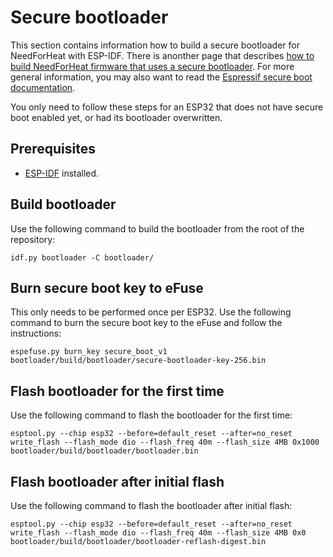 # Secure bootloader

This section contains information how to build a secure bootloader for NeedForHeat with ESP-IDF. There is anonther page that describes [how to build NeedForHeat firmware that uses a secure bootloader](secure-boot-firmware.md). For more general information, you may also want to read the [Espressif secure boot documentation](https://docs.espressif.com/projects/esp-idf/en/latest/esp32/security/secure_boot_v1.html).

You only need to follow these steps for an ESP32 that does not have secure boot enabled yet, or had its bootloader overwritten.

## Prerequisites 
- [ESP-IDF](https://docs.espressif.com/projects/esp-idf/en/latest/esp32/get-started/index.html#manual-installation) installed.

## Build bootloader
Use the following command to build the bootloader from the root of the repository:
```shell
idf.py bootloader -C bootloader/
```

## Burn secure boot key to eFuse
This only needs to be performed once per ESP32.
Use the following command to burn the secure boot key to the eFuse and follow the instructions:
```shell
espefuse.py burn_key secure_boot_v1 bootloader/build/bootloader/secure-bootloader-key-256.bin
```

## Flash bootloader for the first time
Use the following command to flash the bootloader for the first time:
```shell
esptool.py --chip esp32 --before=default_reset --after=no_reset write_flash --flash_mode dio --flash_freq 40m --flash_size 4MB 0x1000 bootloader/build/bootloader/bootloader.bin
```

## Flash bootloader after initial flash
Use the following command to flash the bootloader after initial flash:
```shell
esptool.py --chip esp32 --before=default_reset --after=no_reset write_flash --flash_mode dio --flash_freq 40m --flash_size 4MB 0x0 bootloader/build/bootloader/bootloader-reflash-digest.bin
```